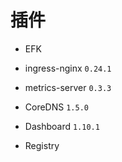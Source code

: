 # 插件

* EFK

* ingress-nginx `0.24.1`

* metrics-server `0.3.3`

* CoreDNS `1.5.0`

* Dashboard `1.10.1`

* Registry
